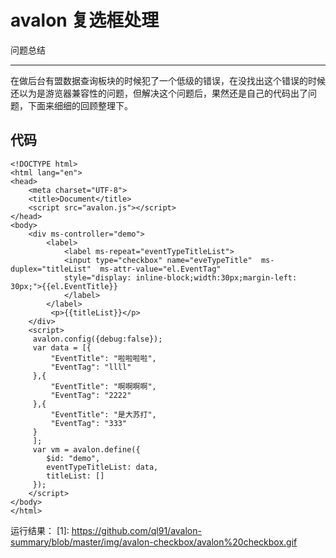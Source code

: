 ﻿# avalon 复选框处理

问题总结

---
在做后台有盟数据查询板块的时候犯了一个低级的错误，在没找出这个错误的时候还以为是游览器兼容性的问题，但解决这个问题后，果然还是自己的代码出了问题，下面来细细的回顾整理下。
## 代码 ##
```
<!DOCTYPE html>
<html lang="en">
<head>
    <meta charset="UTF-8">
    <title>Document</title>
    <script src="avalon.js"></script>
</head>
<body>
    <div ms-controller="demo">
        <label>
            <label ms-repeat="eventTypeTitleList">
            <input type="checkbox" name="eveTypeTitle"  ms-duplex="titleList"  ms-attr-value="el.EventTag"
            style="display: inline-block;width:30px;margin-left: 30px;">{{el.EventTitle}}
            </label>
        </label>
         <p>{{titleList}}</p>
    </div>
    <script>
     avalon.config({debug:false});
     var data = [{
         "EventTitle": "啦啦啦啦",
         "EventTag": "llll"
     },{
         "EventTitle": "啊啊啊啊",
         "EventTag": "2222"       
     },{
         "EventTitle": "是大苏打",
         "EventTag": "333"       
     }
     ];
     var vm = avalon.define({
        $id: "demo",
        eventTypeTitleList: data,
        titleList: []
     });
    </script>
</body>
</html>
```
运行结果：
[1]: https://github.com/ql91/avalon-summary/blob/master/img/avalon-checkbox/avalon%20checkbox.gif